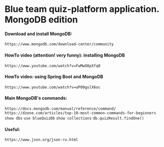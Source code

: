 # Blue team quiz-platform application. MongoDB edition
#### Download and install MongoDB:
`https://www.mongodb.com/download-center/community`
#### HowTo video (attention! very funny): installing MongoDB
`https://www.youtube.com/watch?v=FwMwO8pXfq0`
#### HowTo video: using Spring Boot and MongoDB
`https://www.youtube.com/watch?v=aP09gulX6oc`
#### Main MongoDB's commands:
`https://docs.mongodb.com/manual/reference/command/`
`https://dzone.com/articles/top-10-most-common-commands-for-beginners`
`show dbs`
`use blueQuizDb`
`show collections`
`db.quizResult.findOne()`
#### Useful:
`https://www.json.org/json-ru.html`